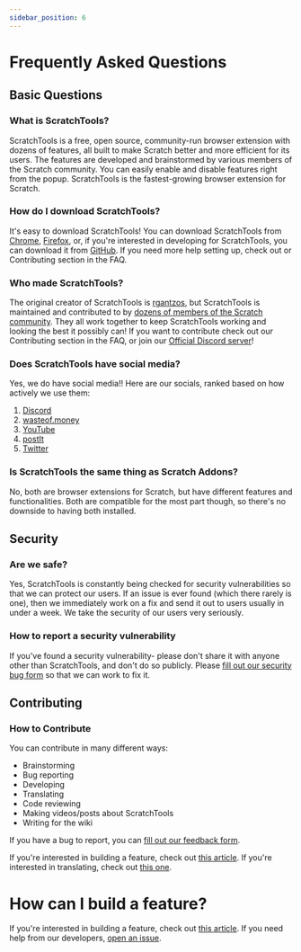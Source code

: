 ```yaml
---
sidebar_position: 6
---
```


# Frequently Asked Questions
## Basic Questions
### What is ScratchTools?
ScratchTools is a free, open source, community-run browser extension with dozens of features, all built to make Scratch better and more efficient for its users. The features are developed and brainstormed by various members of the Scratch community. You can easily enable and disable features right from the popup. ScratchTools is the fastest-growing browser extension for Scratch.
### How do I download ScratchTools?
It's easy to download ScratchTools! You can download ScratchTools from [Chrome](https://chrome.google.com/webstore/detail/scratchtools/jjnpbalpllpfdpgplpbcbadkgdmleopm), [Firefox](https://addons.mozilla.org/en-US/firefox/addon/scratchtools/), or, if you're interested in developing for ScratchTools, you can download it from [GitHub](https://github.com/STForScratch/ScratchTools/zipball/master). If you need more help setting up, check out or Contributing section in the FAQ.
### Who made ScratchTools?
The original creator of ScratchTools is [rgantzos](https://scratch.mit.edu/users/rgantzos/), but ScratchTools is maintained and contributed to by [dozens of members of the Scratch community](https://scratchtools.app/contributors). They all work together to keep ScratchTools working and looking the best it possibly can! If you want to contribute check out our Contributing section in the FAQ, or join our [Official Discord server](https://discord.gg/rwAs5jDrTQ)!
### Does ScratchTools have social media?
Yes, we do have social media!! Here are our socials, ranked based on how actively we use them:
1. [Discord](https://discord.gg/rwAs5jDrTQ)
2. [wasteof.money](https://beta.wasteof.money/ScratchTools)
3. [YouTube](https://www.youtube.com/channel/UCYZiKwxZ_8gJaMwbxHmP0KA)
4. [postIt](https://postit.gantzos.com/ScratchTools/)
5. [Twitter](https://twitter.com/ST_ForScratch)
### Is ScratchTools the same thing as Scratch Addons?
No, both are browser extensions for Scratch, but have different features and functionalities. Both are compatible for the most part though, so there's no downside to having both installed.
## Security
### Are we safe?
Yes, ScratchTools is constantly being checked for security vulnerabilities so that we can protect our users. If an issue is ever found (which there rarely is one), then we immediately work on a fix and send it out to users usually in under a week. We take the security of our users very seriously.
### How to report a security vulnerability
If you've found a security vulnerability- please don't share it with anyone other than ScratchTools, and don't do so publicly. Please [fill out our security bug form](https://scratchtools.app/bugs/) so that we can work to fix it.
## Contributing
### How to Contribute
You can contribute in many different ways:
- Brainstorming
- Bug reporting
- Developing
- Translating
- Code reviewing
- Making videos/posts about ScratchTools
- Writing for the wiki

If you have a bug to report, you can [fill out our feedback form](https://scratchtools.app/feedback).

If you're interested in building a feature, check out [this article](https://github.com/STForScratch/ScratchTools/wiki/Contributing#building-a-feature). If you're interested in translating, check out [this one](https://github.com/STForScratch/ScratchTools/wiki/Contributing#translating).
# How can I build a feature?
If you're interested in building a feature, check out [this article](https://github.com/STForScratch/ScratchTools/wiki/Contributing#building-a-feature). If you need help from our developers, [open an issue](https://github.com/STForScratch/ScratchTools/).

